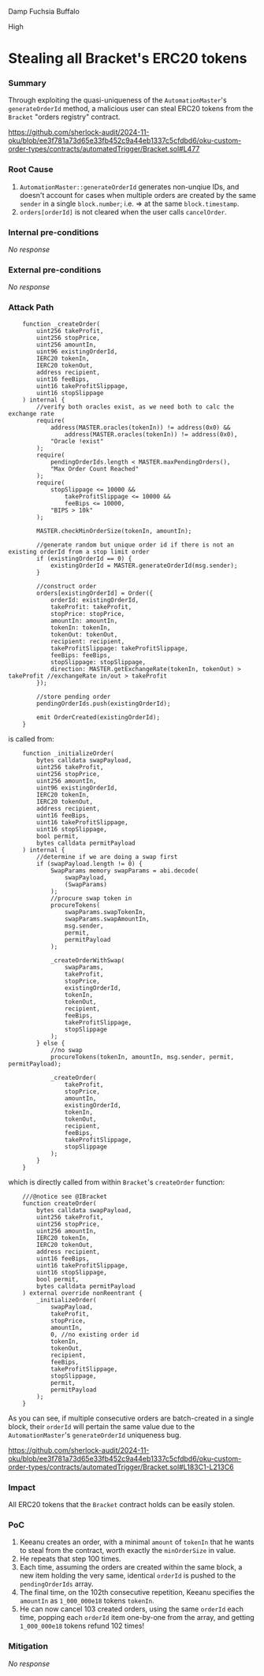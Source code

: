 Damp Fuchsia Buffalo

High

# Stealing all Bracket's ERC20 tokens

### Summary

Through exploiting the quasi-uniqueness of the `AutomationMaster`'s `generateOrderId` method, a malicious user can steal ERC20 tokens from the `Bracket` "orders registry" contract.


https://github.com/sherlock-audit/2024-11-oku/blob/ee3f781a73d65e33fb452c9a44eb1337c5cfdbd6/oku-custom-order-types/contracts/automatedTrigger/Bracket.sol#L477

### Root Cause

1. `AutomationMaster::generateOrderId` generates non-unqiue IDs, and doesn't account for cases when multiple orders are created by the same `sender` in a single `block.number`; i.e. => at the same `block.timestamp`.
2. `orders[orderId]` is not cleared when the user calls `cancelOrder`.

### Internal pre-conditions

_No response_

### External pre-conditions

_No response_

### Attack Path
```solidity
    function _createOrder(
        uint256 takeProfit,
        uint256 stopPrice,
        uint256 amountIn,
        uint96 existingOrderId,
        IERC20 tokenIn,
        IERC20 tokenOut,
        address recipient,
        uint16 feeBips,
        uint16 takeProfitSlippage,
        uint16 stopSlippage
    ) internal {
        //verify both oracles exist, as we need both to calc the exchange rate
        require(
            address(MASTER.oracles(tokenIn)) != address(0x0) &&
                address(MASTER.oracles(tokenIn)) != address(0x0),
            "Oracle !exist"
        );
        require(
            pendingOrderIds.length < MASTER.maxPendingOrders(),
            "Max Order Count Reached"
        );
        require(
            stopSlippage <= 10000 &&
                takeProfitSlippage <= 10000 &&
                feeBips <= 10000,
            "BIPS > 10k"
        );

        MASTER.checkMinOrderSize(tokenIn, amountIn);

        //generate random but unique order id if there is not an existing orderId from a stop limit order
        if (existingOrderId == 0) {
            existingOrderId = MASTER.generateOrderId(msg.sender);
        }

        //construct order
        orders[existingOrderId] = Order({
            orderId: existingOrderId,
            takeProfit: takeProfit,
            stopPrice: stopPrice,
            amountIn: amountIn,
            tokenIn: tokenIn,
            tokenOut: tokenOut,
            recipient: recipient,
            takeProfitSlippage: takeProfitSlippage,
            feeBips: feeBips,
            stopSlippage: stopSlippage,
            direction: MASTER.getExchangeRate(tokenIn, tokenOut) > takeProfit //exchangeRate in/out > takeProfit
        });

        //store pending order
        pendingOrderIds.push(existingOrderId);

        emit OrderCreated(existingOrderId);
    }
```
is called from:
```solidity
    function _initializeOrder(
        bytes calldata swapPayload,
        uint256 takeProfit,
        uint256 stopPrice,
        uint256 amountIn,
        uint96 existingOrderId,
        IERC20 tokenIn,
        IERC20 tokenOut,
        address recipient,
        uint16 feeBips,
        uint16 takeProfitSlippage,
        uint16 stopSlippage,
        bool permit,
        bytes calldata permitPayload
    ) internal {
        //determine if we are doing a swap first
        if (swapPayload.length != 0) {
            SwapParams memory swapParams = abi.decode(
                swapPayload,
                (SwapParams)
            );
            //procure swap token in
            procureTokens(
                swapParams.swapTokenIn,
                swapParams.swapAmountIn,
                msg.sender,
                permit,
                permitPayload
            );

            _createOrderWithSwap(
                swapParams,
                takeProfit,
                stopPrice,
                existingOrderId,
                tokenIn,
                tokenOut,
                recipient,
                feeBips,
                takeProfitSlippage,
                stopSlippage
            );
        } else {
            //no swap
            procureTokens(tokenIn, amountIn, msg.sender, permit, permitPayload);

            _createOrder(
                takeProfit,
                stopPrice,
                amountIn,
                existingOrderId,
                tokenIn,
                tokenOut,
                recipient,
                feeBips,
                takeProfitSlippage,
                stopSlippage
            );
        }
    }
```
which is directly called from within `Bracket`'s `createOrder` function:
```solidity
    ///@notice see @IBracket
    function createOrder(
        bytes calldata swapPayload,
        uint256 takeProfit,
        uint256 stopPrice,
        uint256 amountIn,
        IERC20 tokenIn,
        IERC20 tokenOut,
        address recipient,
        uint16 feeBips,
        uint16 takeProfitSlippage,
        uint16 stopSlippage,
        bool permit,
        bytes calldata permitPayload
    ) external override nonReentrant {
        _initializeOrder(
            swapPayload,
            takeProfit,
            stopPrice,
            amountIn,
            0, //no existing order id
            tokenIn,
            tokenOut,
            recipient,
            feeBips,
            takeProfitSlippage,
            stopSlippage,
            permit,
            permitPayload
        );
    }
```

As you can see, if multiple consecutive orders are batch-created in a single block, their `orderId` will pertain the same value due to the `AutomationMaster`'s `generateOrderId` uniqueness bug.



https://github.com/sherlock-audit/2024-11-oku/blob/ee3f781a73d65e33fb452c9a44eb1337c5cfdbd6/oku-custom-order-types/contracts/automatedTrigger/Bracket.sol#L183C1-L213C6

### Impact
All ERC20 tokens that the `Bracket` contract holds can be easily stolen.

### PoC
1. Keeanu creates an order, with a minimal `amount` of `tokenIn` that he wants to steal from the contract, worth exactly the `minOrderSize` in value.
2. He repeats that step 100 times.
3. Each time, assuming the orders are created within the same block, a new item holding the very same, identical `orderId` is pushed to the `pendingOrderIds` array.
4. The final time, on the 102th consecutive repetition, Keeanu specifies the `amountIn` as `1_000_000e18` tokens `tokenIn`.
5. He can now cancel 103 created orders, using the same `orderId` each time, popping each `orderId` item one-by-one from the array, and getting `1_000_000e18` tokens refund 102 times!


### Mitigation

_No response_